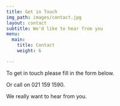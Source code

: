 ```yaml
---
title: Get in Touch
img_path: images/contact.jpg
layout: contact
subtitle: We'd like to hear from you
menu:
  main:
    title: Contact
    weight: 6

---
```

To get in touch please fill in the form below.

Or call on 021 159 1590.

We really want to hear from you.
